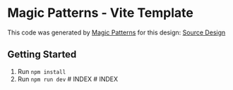 # Magic Patterns - Vite Template

This code was generated by [Magic Patterns](https://magicpatterns.com) for this design: [Source Design](https://magicpatterns.com/c/v1htzzvhgfa7qcgqwk2kc9)

## Getting Started

1. Run `npm install`
2. Run `npm run dev`
#   I N D E X  
 #   I N D E X  
 